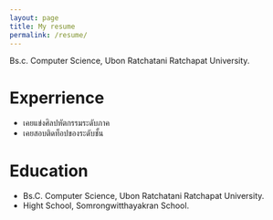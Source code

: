 ```yaml
---
layout: page
title: My resume 
permalink: /resume/
---
```

Bs.c. Computer Science, Ubon Ratchatani Ratchapat University.

# Experrience
- เคยแข่งศิลปหัตกรรมระดับภาค
- เคยสอบติดท็อปของระดับชั้น

# Education
- Bs.C. Computer Science, Ubon Ratchatani Ratchapat University.
- Hight School, Somrongwitthayakran School.
